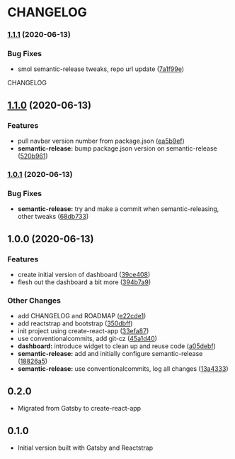 # CHANGELOG

### [1.1.1](https://github.com/ksm/cyberstefan-site/compare/v1.1.0...v1.1.1) (2020-06-13)


### Bug Fixes

* smol semantic-release tweaks, repo url update ([7a1f99e](https://github.com/ksm/cyberstefan-site/commit/7a1f99ec29967d0f6ee3ce7f18f043c242f73dd4))

CHANGELOG

## [1.1.0](https://github.com/ksm/cyberstefan-site/compare/v1.0.1...v1.1.0) (2020-06-13)


### Features

* pull navbar version number from package.json ([ea5b9ef](https://github.com/ksm/cyberstefan-site/commit/ea5b9ef2f61c9e256ce88558b4854fda086153cd))
* **semantic-release:** bump package.json version on semantic-release ([520b961](https://github.com/ksm/cyberstefan-site/commit/520b961d63ff588ef9da375050c6a2b9cc8dbaf8))

### [1.0.1](https://github.com/ksm/cyberstefan-site/compare/v1.0.0...v1.0.1) (2020-06-13)


### Bug Fixes

* **semantic-release:** try and make a commit when semantic-releasing, other tweaks ([68db733](https://github.com/ksm/cyberstefan-site/commit/68db7333236d3a5fe1ce8378ffc7d230805c5049))

## 1.0.0 (2020-06-13)


### Features

* create initial version of dashboard ([39ce408](https://github.com/ksm/cyberstefan-site/commit/39ce4085dc85c7058d850b8b51ec47f84c2be34d))
* flesh out the dashboard a bit more ([394b7a9](https://github.com/ksm/cyberstefan-site/commit/394b7a9882d9df0a182463ec56037a01a62974f0))


### Other Changes

* add CHANGELOG and ROADMAP ([e22cde1](https://github.com/ksm/cyberstefan-site/commit/e22cde178193437ded607d34d49ab50402e122ca))
* add reactstrap and bootstrap ([350dbff](https://github.com/ksm/cyberstefan-site/commit/350dbff68ee18561c423643a5ef4017ffedac4e1))
* init project using create-react-app ([33efa87](https://github.com/ksm/cyberstefan-site/commit/33efa87fef661f36715c18412b61170dbf0aceb1))
* use conventionalcommits, add git-cz ([45a1d40](https://github.com/ksm/cyberstefan-site/commit/45a1d40b81463b25eced7ec267eb4a1eb5eff65c))
* **dashboard:** introduce widget to clean up and reuse code ([a05debf](https://github.com/ksm/cyberstefan-site/commit/a05debf0ef7f3c58da08631437ac758c3a658702))
* **semantic-release:** add and initially configure semantic-release ([18826a5](https://github.com/ksm/cyberstefan-site/commit/18826a5dd450d9674fcf036b8281a4cf15067cac))
* **semantic-release:** use conventionalcommits, log all changes ([13a4333](https://github.com/ksm/cyberstefan-site/commit/13a4333deda1978afe32315b700911cf3a21d0cc))

## 0.2.0

* Migrated from Gatsby to create-react-app

## 0.1.0

* Initial version built with Gatsby and Reactstrap
